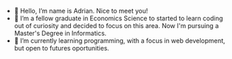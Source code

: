 - 👋 Hello, I’m name is Adrian. Nice to meet you!
- 👀 I’m a fellow graduate in Economics Science to started to learn coding out of curiosity and decided to focus on this area. Now I'm pursuing a Master's Degree in Informatics.
- 🌱 I’m currently learning programming, with a focus in web development, but open to futures oportunities.

<!---
savustefan/savustefan is a ✨ special ✨ repository because its `README.md` (this file) appears on your GitHub profile.
You can click the Preview link to take a look at your changes.
--->
